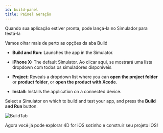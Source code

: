 ```yaml
---
id: build-panel
title: Painel Geração
---
```


Quando sua aplicação estiver pronta, pode lançá-la no Simulador para testá-la

Vamos olhar mais de perto as opções da aba  Build

* **Build and Run:** Launches the app in the Simulator.

* **iPhone X:** The default Simulator. Ao clicar aqui, se mostrará uma lista dropdown com todos os simuladores disponíveis.

* **Project:** Reveals a dropdown list where you can **open the project folder** or **product folder**, or **open the product with Xcode**.

* **Install:** Installs the application on a connected device.

Select a Simulator on which to build and test your app, and press the **Build and Run** button.

![BuildTab](assets/en/project-editor/Build-Tab-4D-for-iOS.png)

Agora você já pode explorar 4D for iOS sozinho e construir seu projeto iOS!

